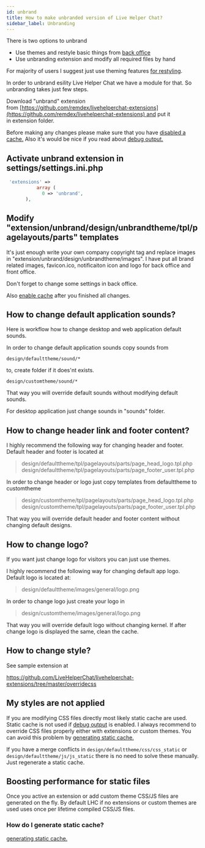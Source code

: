 ```yaml
---
id: unbrand
title: How to make unbranded version of Live Helper Chat?
sidebar_label: Unbranding
---
```


There is two options to unbrand

*   Use themes and restyle basic things from [back office](../theme/theme.md)
*   Use unbranding extension and modify all required files by hand

For majority of users I suggest just use theming features [for restyling](../theme/theme.md).

In order to unbrand esility Live Helper Chat we have a module for that. So unbranding takes just few steps.

Download "unbrand" extension from [https://github.com/remdex/livehelperchat-extensions](https://github.com/remdex/livehelperchat-extensions) and put it in extension folder.

Before making any changes please make sure that you have [disabled a cache.](debug.md#disabling-cache) Also it's would be nice if you read about [debug output.](debug.md#enabling-debug-output)

## Activate unbrand extension in settings/settings.ini.php

```php
 'extensions' =>  
           array (  
             0 => 'unbrand',  
       ),
```
 
## Modify "extension/unbrand/design/unbrandtheme/tpl/pagelayouts/parts" templates

It's just enough write your own company copyright tag and replace images in "extension/unbrand/design/unbrandtheme/images". I have put all brand related images, favicon.ico, notificaiton icon and logo for back office and front office.

Don't forget to change some settings in back office.

Also [enable cache](debug.md#disabling-cache) after you finished all changes.

## How to change default application sounds?

Here is workflow how to change desktop and web application default sounds.

In order to change default application sounds copy sounds from

`design/defaulttheme/sound/*`

to, create folder if it does'nt exists.

`design/customtheme/sound/*`

That way you will override default sounds without modifying default sounds.

For desktop application just change sounds in "sounds" folder.

## How to change header link and footer content?
I highly recommend the following way for changing header and footer. Default header and footer is located at

> design/defaulttheme/tpl/pagelayouts/parts/page_head_logo.tpl.php
> design/defaulttheme/tpl/pagelayouts/parts/page_footer_user.tpl.php

In order to change header or logo just copy templates from defaulttheme to customtheme

 > design/customtheme/tpl/pagelayouts/parts/page_head_logo.tpl.php
 > design/customtheme/tpl/pagelayouts/parts/page_footer_user.tpl.php​

That way you will override default header and footer content without changing default designs.

## How to change logo?

If you want just change logo for visitors you can just use themes.

I highly recommend the following way for changing default app logo. Default logo is located at:

 > design/defaulttheme/images/general/logo.png

In order to change logo just create your logo in

 > design/customtheme/images/general/logo.png

That way you will override default logo without changing kernel. If after change logo is displayed the same, clean the cache.

## How to change style?

See sample extension at

https://github.com/LiveHelperChat/livehelperchat-extensions/tree/master/overridecss

## My styles are not applied

If you are modifying CSS files directly most likely static cache are used. Static cache is not used if [debug output](../debug/#enabling-debug-output) is enabled. I always recommend to override CSS files properly either with extensions or custom themes. You can avoid this problem by [generating static cache.](cronjob.md#static-cache)

If you have a merge conflicts in `design/defaulttheme/css/css_static` or `design/defaulttheme/js/js_static` there is no need to solve these manually. Just regenerate a static cache.

## Boosting performance for static files

Once you active an extension or add custom theme CSS/JS files are generated on the fly. By default LHC if no extensions or custom themes are used uses once per lifetime compiled CSS/JS files.

### How do I generate static cache?

[generating static cache.](cronjob.md#static-cache)


